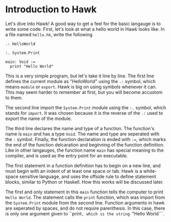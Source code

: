 # Introduction to Hawk

Let's dive into Hawk! A good way to get a feel for the basic langauge is to write some code. First, let's look at what a hello world in Hawk looks like. In a file named ```hello.hk```, write the following
```
.: HelloWorld

:. System.Print

main: Void :=
  print "Hello World"
```

This is a very simple program, but let's take it line by line. The first line defines the current module as "HelloWorld" using the ```.:``` symbol, which means ```module``` or ```export```. Hawk is big on using symbols whenever it can. This may seem harder to remember at first, but you will become accustom to them.

The second line import the ```System.Print``` module using the ```:.``` symbol, which stands for ```import```. It was chosen because it is the reverse of the ```.:``` used to export the name of the module.

The third line declares the name and type of a function. The function's name is ```main``` and has a type ```Void```. The name and type are seperated with the ```:``` symbol. Finally, the function declaration is ended with ```:=```, which marks the end of the function delcaration and beginning of the function definition. Like in other langauges, the function name ```main``` has special meaning to the compiler, and is used as the entry point for an executable.

The first statement in a function definition has to begin on a new line, and must begin with an indent of at least one space or tab. Hawk is a white-space sensitive language, and uses the offside rule to define statement blocks, similar to Python or Haskell. How this works will be discussed later.

The first and only statement in this ```main``` function tells the computer to print ```Hello World```. The statement calls the ```print``` function, which was import from the ```System.Print``` module from the second line. Function arguments in hawk are seperated by spaces, and do not require parenthesis. In this case, there is only one argument given to ``print```, which is the string ```"Hello World```.